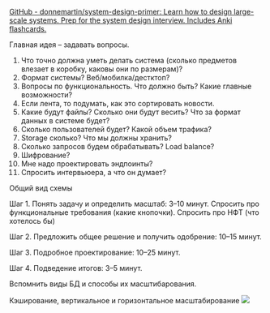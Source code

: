 [GitHub - donnemartin/system-design-primer: Learn how to design large-scale systems. Prep for the system design interview. Includes Anki flashcards.](https://github.com/donnemartin/system-design-primer)

Главная идея – задавать вопросы.
1.  Что точно должна уметь делать система (сколько предметов влезает в коробку, каковы они по размерам)?
2. Формат системы? Веб/мобилка/дестктоп?
3. Вопросы по функциональность. Что должно быть? Какие главные возможности?
4. Если лента, то подумать, как это сортировать новости.
5. Какие будут файлы? Сколько они будут весить? Что за формат данных в системе будет?
6. Сколько пользователей будет? Какой объем трафика? 
7. Storage сколько? Что мы должны хранить?
8. Сколько запросов будем обрабатывать? Load balance?
9. Шифрование?
10. Мне надо проектировать эндпоинты?
11. Спросить интервьюера, а что он думает?

Общий вид схемы

Шаг 1. Понять задачу и определить масштаб: 3–10 минут.  Спросить про функциональные требования (какие кнопочки). Спросить про НФТ (что хотелось бы)
  
Шаг 2. Предложить общее решение и получить одобрение: 10–15 минут.  
  
Шаг 3. Подробное проектирование: 10–25 минут.  
  
Шаг 4. Подведение итогов: 3–5 минут.

Вспомнить виды БД и способы их масштибарования.

Кэширование, вертикальное и горизонтальное масштабирование
![](operation-speed.png)